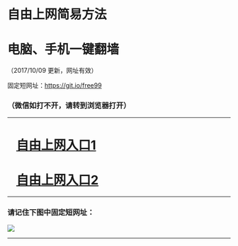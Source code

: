 ﻿# 自由上网简易方法

# 电脑、手机一键翻墙

（2017/10/09 更新，网址有效）

固定短网址：https://git.io/free99

### （微信如打不开，请转到浏览器打开）


***





# &nbsp;&nbsp; <a href="http://ft2220021479.fwq-tz-1001.info/fwqtz01.html?t=100900125594 " target="_blank">自由上网入口1</a>
# &nbsp;&nbsp; <a href="http://ft247903115.fwq-tz-1002.info/fwqtz02.html?t=100900127943 " target="_blank">自由上网入口2</a>
***

### 请记住下图中固定短网址：

<img src="https://s3-us-west-2.amazonaws.com/fwq-1001/yjfq-20170905okok.png" /> 


***


